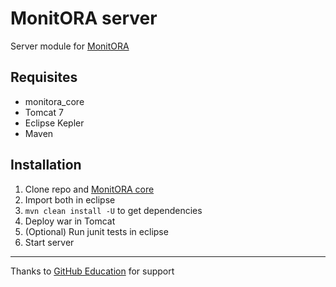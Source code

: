 # MonitORA server

Server module for [MonitORA](https://github.com/diesire/monitora)

## Requisites

*  monitora_core
*  Tomcat 7
*  Eclipse Kepler
*  Maven



## Installation

1.  Clone repo and [MonitORA core](https://github.com/diesire/monitora_core)
2.  Import both in eclipse
3.  `mvn clean install -U` to get dependencies
4.  Deploy war in Tomcat
5.  (Optional) Run junit tests in eclipse
6.  Start server

---
Thanks to [GitHub Education](https://education.github.com) for support
